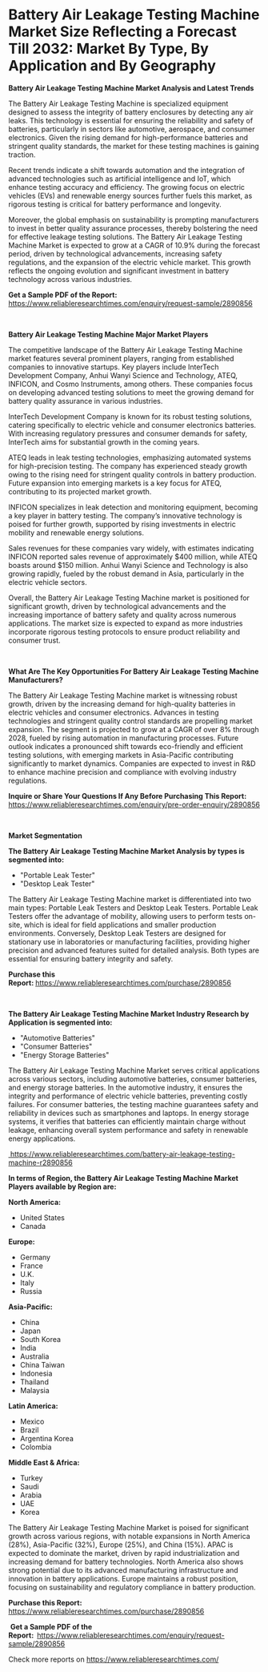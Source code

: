 <p><h1>Battery Air Leakage Testing Machine Market Size Reflecting a Forecast Till 2032: Market By Type, By Application and By Geography</h1></p><p><strong>Battery Air Leakage Testing Machine Market Analysis and Latest Trends</strong></p>
<p><p>The Battery Air Leakage Testing Machine is specialized equipment designed to assess the integrity of battery enclosures by detecting any air leaks. This technology is essential for ensuring the reliability and safety of batteries, particularly in sectors like automotive, aerospace, and consumer electronics. Given the rising demand for high-performance batteries and stringent quality standards, the market for these testing machines is gaining traction.</p><p>Recent trends indicate a shift towards automation and the integration of advanced technologies such as artificial intelligence and IoT, which enhance testing accuracy and efficiency. The growing focus on electric vehicles (EVs) and renewable energy sources further fuels this market, as rigorous testing is critical for battery performance and longevity. </p><p>Moreover, the global emphasis on sustainability is prompting manufacturers to invest in better quality assurance processes, thereby bolstering the need for effective leakage testing solutions. The Battery Air Leakage Testing Machine Market is expected to grow at a CAGR of 10.9% during the forecast period, driven by technological advancements, increasing safety regulations, and the expansion of the electric vehicle market. This growth reflects the ongoing evolution and significant investment in battery technology across various industries.</p></p>
<p><strong>Get a Sample PDF of the Report:&nbsp;</strong> <a href="https://www.reliableresearchtimes.com/enquiry/request-sample/2890856?utm_campaign=2294&utm_medium=2&utm_source=Github&utm_content=ia&utm_term=14032025&utm_id=battery-air-leakage-testing-machine">https://www.reliableresearchtimes.com/enquiry/request-sample/2890856</a></p>
<p>&nbsp;</p>
<p><strong>Battery Air Leakage Testing Machine Major Market Players</strong></p>
<p><p>The competitive landscape of the Battery Air Leakage Testing Machine market features several prominent players, ranging from established companies to innovative startups. Key players include InterTech Development Company, Anhui Wanyi Science and Technology, ATEQ, INFICON, and Cosmo Instruments, among others. These companies focus on developing advanced testing solutions to meet the growing demand for battery quality assurance in various industries.</p><p>InterTech Development Company is known for its robust testing solutions, catering specifically to electric vehicle and consumer electronics batteries. With increasing regulatory pressures and consumer demands for safety, InterTech aims for substantial growth in the coming years. </p><p>ATEQ leads in leak testing technologies, emphasizing automated systems for high-precision testing. The company has experienced steady growth owing to the rising need for stringent quality controls in battery production. Future expansion into emerging markets is a key focus for ATEQ, contributing to its projected market growth.</p><p>INFICON specializes in leak detection and monitoring equipment, becoming a key player in battery testing. The company’s innovative technology is poised for further growth, supported by rising investments in electric mobility and renewable energy solutions.</p><p>Sales revenues for these companies vary widely, with estimates indicating INFICON reported sales revenue of approximately $400 million, while ATEQ boasts around $150 million. Anhui Wanyi Science and Technology is also growing rapidly, fueled by the robust demand in Asia, particularly in the electric vehicle sectors.</p><p>Overall, the Battery Air Leakage Testing Machine market is positioned for significant growth, driven by technological advancements and the increasing importance of battery safety and quality across numerous applications. The market size is expected to expand as more industries incorporate rigorous testing protocols to ensure product reliability and consumer trust.</p></p>
<p>&nbsp;</p>
<p><strong>What Are The Key Opportunities For Battery Air Leakage Testing Machine Manufacturers?</strong></p>
<p><p>The Battery Air Leakage Testing Machine market is witnessing robust growth, driven by the increasing demand for high-quality batteries in electric vehicles and consumer electronics. Advances in testing technologies and stringent quality control standards are propelling market expansion. The segment is projected to grow at a CAGR of over 8% through 2028, fueled by rising automation in manufacturing processes. Future outlook indicates a pronounced shift towards eco-friendly and efficient testing solutions, with emerging markets in Asia-Pacific contributing significantly to market dynamics. Companies are expected to invest in R&D to enhance machine precision and compliance with evolving industry regulations.</p></p>
<p><strong>Inquire or Share Your Questions If Any Before Purchasing This Report:</strong> <a href="https://www.reliableresearchtimes.com/enquiry/pre-order-enquiry/2890856?utm_campaign=2294&utm_medium=2&utm_source=Github&utm_content=ia&utm_term=14032025&utm_id=battery-air-leakage-testing-machine">https://www.reliableresearchtimes.com/enquiry/pre-order-enquiry/2890856</a></p>
<p>&nbsp;</p>
<p><strong>Market Segmentation</strong></p>
<p><strong>The Battery Air Leakage Testing Machine Market Analysis by types is segmented into:</strong></p>
<p><ul><li>"Portable Leak Tester"</li><li>"Desktop Leak Tester"</li></ul></p>
<p><p>The Battery Air Leakage Testing Machine market is differentiated into two main types: Portable Leak Testers and Desktop Leak Testers. Portable Leak Testers offer the advantage of mobility, allowing users to perform tests on-site, which is ideal for field applications and smaller production environments. Conversely, Desktop Leak Testers are designed for stationary use in laboratories or manufacturing facilities, providing higher precision and advanced features suited for detailed analysis. Both types are essential for ensuring battery integrity and safety.</p></p>
<p><strong>Purchase this Report:&nbsp;</strong><a href="https://www.reliableresearchtimes.com/purchase/2890856?utm_campaign=2294&utm_medium=2&utm_source=Github&utm_content=ia&utm_term=14032025&utm_id=battery-air-leakage-testing-machine">https://www.reliableresearchtimes.com/purchase/2890856</a></p>
<p>&nbsp;</p>
<p><strong>The Battery Air Leakage Testing Machine Market Industry Research by Application is segmented into:</strong></p>
<p><ul><li>"Automotive Batteries"</li><li>"Consumer Batteries"</li><li>"Energy Storage Batteries"</li></ul></p>
<p><p>The Battery Air Leakage Testing Machine Market serves critical applications across various sectors, including automotive batteries, consumer batteries, and energy storage batteries. In the automotive industry, it ensures the integrity and performance of electric vehicle batteries, preventing costly failures. For consumer batteries, the testing machine guarantees safety and reliability in devices such as smartphones and laptops. In energy storage systems, it verifies that batteries can efficiently maintain charge without leakage, enhancing overall system performance and safety in renewable energy applications.</p></p>
<p><a href="https://www.reliableresearchtimes.com/battery-air-leakage-testing-machine-r2890856?utm_campaign=2294&utm_medium=2&utm_source=Github&utm_content=ia&utm_term=14032025&utm_id=battery-air-leakage-testing-machine">&nbsp;https://www.reliableresearchtimes.com/battery-air-leakage-testing-machine-r2890856</a></p>
<p><strong>In terms of Region, the Battery Air Leakage Testing Machine Market Players available by Region are:</strong></p>
<p>
    <p> <strong> North America: </strong>
        <ul>
            <li>United States</li>
            <li>Canada</li>
        </ul>
        </p> 
    <p> <strong> Europe: </strong>
        <ul>
            <li>Germany</li>
            <li>France</li>
            <li>U.K.</li>
            <li>Italy</li>
            <li>Russia</li>
        </ul>
        </p> 
    <p> <strong> Asia-Pacific: </strong>
        <ul>
            <li>China</li>
            <li>Japan</li>
            <li>South Korea</li>
            <li>India</li>
            <li>Australia</li>
            <li>China Taiwan</li>
            <li>Indonesia</li>
            <li>Thailand</li>
            <li>Malaysia</li>
        </ul>
        </p> 
    <p> <strong> Latin America: </strong>
        <ul>
            <li>Mexico</li>
            <li>Brazil</li>
            <li>Argentina Korea</li>
            <li>Colombia</li>
        </ul>
        </p> 
    <p> <strong> Middle East & Africa: </strong>
        <ul>
            <li>Turkey</li>
            <li>Saudi</li>
            <li>Arabia</li>
            <li>UAE</li>
            <li>Korea</li>
        </ul>
    </p>
    </p>
<p><p>The Battery Air Leakage Testing Machine Market is poised for significant growth across various regions, with notable expansions in North America (28%), Asia-Pacific (32%), Europe (25%), and China (15%). APAC is expected to dominate the market, driven by rapid industrialization and increasing demand for battery technologies. North America also shows strong potential due to its advanced manufacturing infrastructure and innovation in battery applications. Europe maintains a robust position, focusing on sustainability and regulatory compliance in battery production.</p></p>
<p><strong>Purchase this Report: </strong><a href="https://www.reliableresearchtimes.com/purchase/2890856?utm_campaign=2294&utm_medium=2&utm_source=Github&utm_content=ia&utm_term=14032025&utm_id=battery-air-leakage-testing-machine">https://www.reliableresearchtimes.com/purchase/2890856</a></p>
<p>&nbsp;<strong>Get a Sample PDF of the Report:&nbsp;&nbsp;</strong><a href="https://www.reliableresearchtimes.com/enquiry/request-sample/2890856?utm_campaign=2294&utm_medium=2&utm_source=Github&utm_content=ia&utm_term=14032025&utm_id=battery-air-leakage-testing-machine">https://www.reliableresearchtimes.com/enquiry/request-sample/2890856</a></p>
<p><strong></strong></p>
<p>Check more reports on <a href="https://www.reliableresearchtimes.com/?utm_campaign=2294&utm_medium=2&utm_source=Github&utm_content=ia&utm_term=14032025&utm_id=battery-air-leakage-testing-machine">https://www.reliableresearchtimes.com/</a></p>